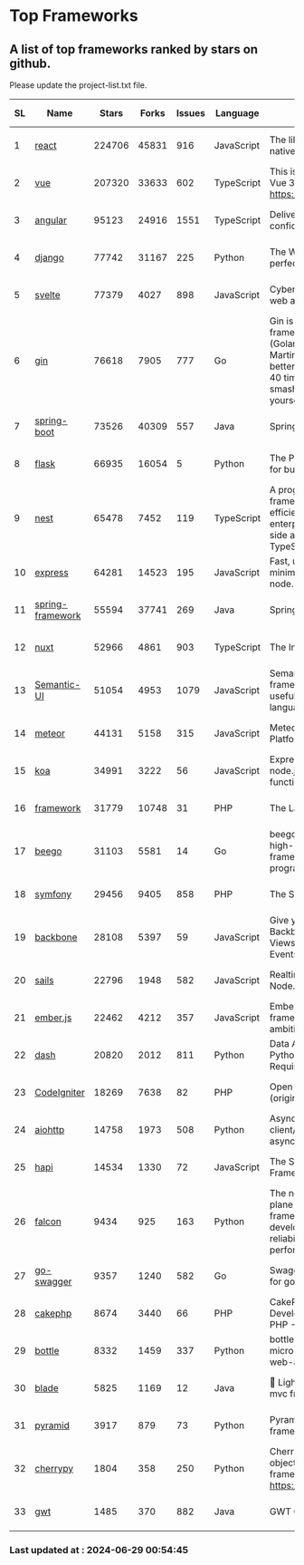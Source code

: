# Top Frameworks
## A list of top frameworks ranked by stars on github.  
Please update the project-list.txt file.

| SL| Name  | Stars| Forks| Issues | Language | Description | Last Commit |
| --| ------| -----| ---- | ------ | -------- | ----------- | ----------- |
| 1 | [react](https://github.com/facebook/react) | 224706 | 45831 | 916 | JavaScript | The library for web and native user interfaces. | 2024-06-28 17:42:17 |
| 2 | [vue](https://github.com/vuejs/vue) | 207320 | 33633 | 602 | TypeScript | This is the repo for Vue 2. For Vue 3, go to https://github.com/vuejs/core | 2024-06-14 12:52:12 |
| 3 | [angular](https://github.com/angular/angular) | 95123 | 24916 | 1551 | TypeScript | Deliver web apps with confidence 🚀 | 2024-06-28 21:07:59 |
| 4 | [django](https://github.com/django/django) | 77742 | 31167 | 225 | Python | The Web framework for perfectionists with deadlines. | 2024-06-28 13:21:21 |
| 5 | [svelte](https://github.com/sveltejs/svelte) | 77379 | 4027 | 898 | JavaScript | Cybernetically enhanced web apps | 2024-06-28 11:25:09 |
| 6 | [gin](https://github.com/gin-gonic/gin) | 76618 | 7905 | 777 | Go | Gin is a HTTP web framework written in Go (Golang). It features a Martini-like API with much better performance -- up to 40 times faster. If you need smashing performance, get yourself some Gin. | 2024-06-22 14:19:04 |
| 7 | [spring-boot](https://github.com/spring-projects/spring-boot) | 73526 | 40309 | 557 | Java | Spring Boot | 2024-06-28 22:22:14 |
| 8 | [flask](https://github.com/pallets/flask) | 66935 | 16054 | 5 | Python | The Python micro framework for building web applications. | 2024-06-07 19:04:18 |
| 9 | [nest](https://github.com/nestjs/nest) | 65478 | 7452 | 119 | TypeScript | A progressive Node.js framework for building efficient, scalable, and enterprise-grade server-side applications with TypeScript/JavaScript 🚀 | 2024-06-20 07:49:26 |
| 10 | [express](https://github.com/expressjs/express) | 64281 | 14523 | 195 | JavaScript | Fast, unopinionated, minimalist web framework for node. | 2024-06-26 22:23:19 |
| 11 | [spring-framework](https://github.com/spring-projects/spring-framework) | 55594 | 37741 | 269 | Java | Spring Framework | 2024-06-28 16:10:53 |
| 12 | [nuxt](https://github.com/nuxt/nuxt) | 52966 | 4861 | 903 | TypeScript | The Intuitive Vue Framework. | 2024-06-28 16:00:32 |
| 13 | [Semantic-UI](https://github.com/Semantic-Org/Semantic-UI) | 51054 | 4953 | 1079 | JavaScript | Semantic is a UI component framework based around useful principles from natural language. | 2023-01-11 17:05:32 |
| 14 | [meteor](https://github.com/meteor/meteor) | 44131 | 5158 | 315 | JavaScript | Meteor, the JavaScript App Platform | 2024-06-25 11:15:08 |
| 15 | [koa](https://github.com/koajs/koa) | 34991 | 3222 | 56 | JavaScript | Expressive middleware for node.js using ES2017 async functions | 2024-06-28 15:26:17 |
| 16 | [framework](https://github.com/laravel/framework) | 31779 | 10748 | 31 | PHP | The Laravel Framework. | 2024-06-28 20:18:40 |
| 17 | [beego](https://github.com/beego/beego) | 31103 | 5581 | 14 | Go | beego is an open-source, high-performance web framework for the Go programming language. | 2024-05-26 06:25:36 |
| 18 | [symfony](https://github.com/symfony/symfony) | 29456 | 9405 | 858 | PHP | The Symfony PHP framework | 2024-06-28 10:35:38 |
| 19 | [backbone](https://github.com/jashkenas/backbone) | 28108 | 5397 | 59 | JavaScript | Give your JS App some Backbone with Models, Views, Collections, and Events | 2024-03-06 23:22:47 |
| 20 | [sails](https://github.com/balderdashy/sails) | 22796 | 1948 | 582 | JavaScript | Realtime MVC Framework for Node.js | 2024-05-17 22:00:56 |
| 21 | [ember.js](https://github.com/emberjs/ember.js) | 22462 | 4212 | 357 | JavaScript | Ember.js - A JavaScript framework for creating ambitious web applications | 2024-06-17 20:26:28 |
| 22 | [dash](https://github.com/plotly/dash) | 20820 | 2012 | 811 | Python | Data Apps & Dashboards for Python. No JavaScript Required. | 2024-06-25 16:00:32 |
| 23 | [CodeIgniter](https://github.com/bcit-ci/CodeIgniter) | 18269 | 7638 | 82 | PHP | Open Source PHP Framework (originally from EllisLab) | 2024-03-20 03:51:42 |
| 24 | [aiohttp](https://github.com/aio-libs/aiohttp) | 14758 | 1973 | 508 | Python | Asynchronous HTTP client/server framework for asyncio and Python | 2024-06-25 10:39:14 |
| 25 | [hapi](https://github.com/hapijs/hapi) | 14534 | 1330 | 72 | JavaScript | The Simple, Secure Framework Developers Trust | 2024-06-12 08:03:13 |
| 26 | [falcon](https://github.com/falconry/falcon) | 9434 | 925 | 163 | Python | The no-magic web data plane API and microservices framework for Python developers, with a focus on reliability, correctness, and performance at scale. | 2024-05-07 19:30:52 |
| 27 | [go-swagger](https://github.com/go-swagger/go-swagger) | 9357 | 1240 | 582 | Go | Swagger 2.0 implementation for go | 2024-05-13 17:21:38 |
| 28 | [cakephp](https://github.com/cakephp/cakephp) | 8674 | 3440 | 66 | PHP | CakePHP: The Rapid Development Framework for PHP - Official Repository | 2024-06-28 08:38:23 |
| 29 | [bottle](https://github.com/bottlepy/bottle) | 8332 | 1459 | 337 | Python | bottle.py is a fast and simple micro-framework for python web-applications. | 2024-01-03 22:31:48 |
| 30 | [blade](https://github.com/lets-blade/blade) | 5825 | 1169 | 12 | Java | :rocket: Lightning fast and elegant mvc framework for Java8 | 2024-06-17 01:05:35 |
| 31 | [pyramid](https://github.com/Pylons/pyramid) | 3917 | 879 | 73 | Python | Pyramid - A Python web framework | 2024-06-10 16:09:42 |
| 32 | [cherrypy](https://github.com/cherrypy/cherrypy) | 1804 | 358 | 250 | Python | CherryPy is a pythonic, object-oriented HTTP framework.      https://cherrypy.dev | 2024-06-14 15:21:15 |
| 33 | [gwt](https://github.com/gwtproject/gwt) | 1485 | 370 | 882 | Java | GWT Open Source Project | 2024-06-04 17:54:18 |

### Last updated at : 2024-06-29 00:54:45
